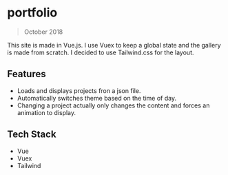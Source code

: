 # portfolio
> October 2018

This site is made in Vue.js. I use Vuex to keep a global state and the gallery is made from scratch. I decided to use Tailwind.css for the layout.

## Features

+ Loads and displays projects fron a json file.
+ Automatically switches theme based on the time of day.
+ Changing a project actually only changes the content and forces an animation to display.

## Tech Stack
- Vue
- Vuex
- Tailwind
